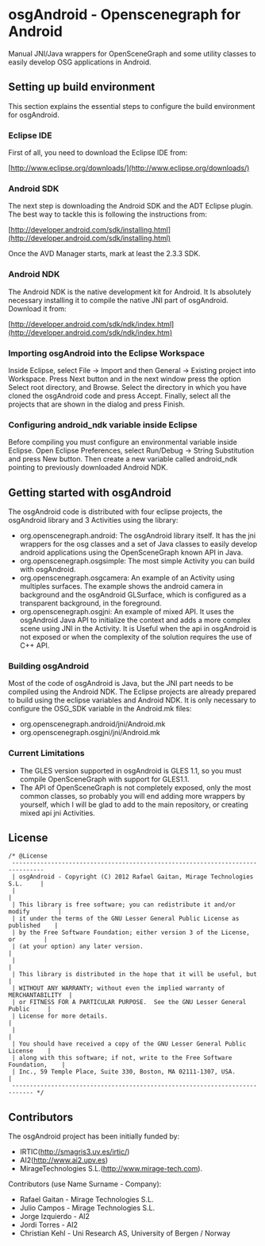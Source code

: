 # osgAndroid - Openscenegraph for Android #

Manual JNI/Java wrappers for OpenSceneGraph and some utility classes to easily
develop OSG applications in Android.

## Setting up build environment

This section explains the essential steps to configure the build environment
for osgAndroid.

### Eclipse IDE

First of all, you need to download the Eclipse IDE from:

[http://www.eclipse.org/downloads/](http://www.eclipse.org/downloads/)

### Android SDK

The next step is downloading the Android SDK and the ADT Eclipse plugin. The
best way to tackle this is following the instructions from:

[http://developer.android.com/sdk/installing.html](http://developer.android.com/sdk/installing.html)

Once the AVD Manager starts, mark at least the 2.3.3 SDK.

### Android NDK

The Android NDK is the native development kit for Android. It Is absolutely
necessary installing it to compile the native JNI part of osgAndroid. Download
it from:

[http://developer.android.com/sdk/ndk/index.html](http://developer.android.com/sdk/ndk/index.htm)

### Importing osgAndroid into the Eclipse Workspace

Inside Eclipse, select File -> Import and then General -> Existing project into
Workspace. Press Next button and in the next window press the option Select
root directory, and Browse. Select the directory in which you have cloned the
osgAndroid code and press Accept. Finally, select all the projects that are
shown in the dialog and press Finish.  

### Configuring android_ndk variable inside Eclipse

Before compiling you must configure an environmental variable inside Eclipse.
Open Eclipse Preferences, select Run/Debug -> String Substitution and press New
button. Then create a new variable called android_ndk pointing to previously
downloaded Android NDK. 

## Getting started with osgAndroid

The osgAndroid code is distributed with four eclipse projects, the osgAndroid
library and 3 Activities using the library:

 - org.openscenegraph.android: The osgAndroid library itself. It has the jni
   wrappers for the osg classes and a set of Java classes to easily develop
   android applications using the OpenSceneGraph known API in Java.
 - org.openscenegraph.osgsimple: The most simple Activity you can build with
   osgAndroid. 
 - org.openscenegraph.osgcamera: An example of an Activity using multiples
   surfaces. The example shows the android camera in background and the
   osgAndroid GLSurface, which is configured as a transparent background, in
   the foreground.  
 - org.openscenegraph.osgjni: An example of mixed API. It uses the osgAndroid
   Java API to initialize the context and adds a more complex scene using JNI
   in the Activity. It is Useful when the api in osgAndroid is not exposed or
   when the complexity of the solution requires the use of C++ API.

### Building osgAndroid

Most of the code of osgAndroid is Java, but the JNI part needs to be compiled
using the Android NDK. The Eclipse projects are already prepared to build using
the eclipse variables and Android NDK. It is only necessary to configure the
OSG_SDK variable in the Android.mk files:

 - org.openscenegraph.android/jni/Android.mk
 - org.openscenegraph.osgjni/jni/Android.mk

### Current Limitations

 - The GLES version supported in osgAndroid is GLES 1.1, so you must compile
   OpenSceneGraph with support for GLES1.1.
 - The API of OpenSceneGraph is not completely exposed, only the most common
   classes, so probably you will end adding more wrappers by yourself, which I
   will be glad to add to the main repository, or creating mixed api jni
   Activities.

## License

    /* @License 
     -------------------------------------------------------------------------------
     | osgAndroid - Copyright (C) 2012 Rafael Gaitan, Mirage Technologies S.L.     |
     |                                                                             |
     | This library is free software; you can redistribute it and/or modify        |
     | it under the terms of the GNU Lesser General Public License as published    |
     | by the Free Software Foundation; either version 3 of the License, or        |
     | (at your option) any later version.                                         |
     |                                                                             |
     | This library is distributed in the hope that it will be useful, but         |
     | WITHOUT ANY WARRANTY; without even the implied warranty of MERCHANTABILITY  |
     | or FITNESS FOR A PARTICULAR PURPOSE.  See the GNU Lesser General Public     |
     | License for more details.                                                   |
     |                                                                             |
     | You should have received a copy of the GNU Lesser General Public License    |
     | along with this software; if not, write to the Free Software Foundation,    |
     | Inc., 59 Temple Place, Suite 330, Boston, MA 02111-1307, USA.               |
     ---------------------------------------------------------------------------- */

## Contributors

The osgAndroid project has been initially funded by:

 * IRTIC(http://smagris3.uv.es/irtic/)
 * AI2(http://www.ai2.upv.es)
 * MirageTechnologies S.L.(http://www.mirage-tech.com).  

Contributors (use Name Surname - Company):

 + Rafael Gaitan - Mirage Technologies S.L.
 + Julio Campos - Mirage Technologies S.L.
 + Jorge Izquierdo - AI2
 + Jordi Torres - AI2
 + Christian Kehl - Uni Research AS, University of Bergen / Norway

